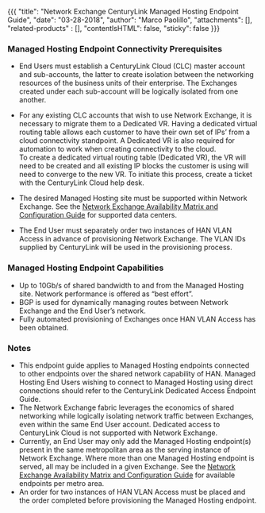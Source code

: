 {{{
  "title": "Network Exchange CenturyLink Managed Hosting Endpoint Guide",
  "date": "03-28-2018",
  "author": "Marco Paolillo",
  "attachments": [],
  "related-products" : [],
  "contentIsHTML": false,
  "sticky": false
}}}

### Managed Hosting Endpoint Connectivity Prerequisites

* End Users must establish a CenturyLink Cloud (CLC) master account and sub-accounts, the latter to create isolation between the networking resources of the business units of their enterprise. The Exchanges created under each sub-account will be logically isolated from one another.
* For any existing CLC accounts that wish to use Network Exchange, it is necessary to migrate them to a Dedicated VR.  Having a dedicated virtual routing table allows each customer to have their own set of IPs’ from a cloud connectivity standpoint.  A Dedicated VR is also required for automation to work when creating connectivity to the cloud.  
To create a dedicated virtual routing table (Dedicated VR), the VR will need to be created and all existing IP blocks the customer is using will need to converge to the new VR.  To initiate this process, create a ticket with the CenturyLink Cloud help desk.  

* The desired Managed Hosting site must be supported within Network Exchange. See the [Network Exchange Availability Matrix and Configuration Guide](https://www.ctl.io/knowledge-base/network/network-exchange-connectivity-matrix-configuration-guide/) for supported data centers.
* The End User must separately order two instances of HAN VLAN Access in advance of provisioning Network Exchange. The VLAN IDs supplied by CenturyLink will be used in the provisioning process.

### Managed Hosting Endpoint Capabilities

* Up to 10Gb/s of shared bandwidth to and from the Managed Hosting site. Network performance is offered as “best effort”. 
* BGP is used for dynamically managing routes between Network Exchange and the End User’s network.
* Fully automated provisioning of Exchanges once HAN VLAN Access has been obtained.

### Notes

* This endpoint guide applies to Managed Hosting endpoints connected to other endpoints over the shared network capability of HAN. Managed Hosting End Users wishing to connect to Managed Hosting using direct connections should refer to the CenturyLink Dedicated Access Endpoint Guide.
* The Network Exchange fabric leverages the economics of shared networking while logically isolating network traffic between Exchanges, even within the same End User account. Dedicated access to CenturyLink Cloud is not supported with Network Exchange.
* Currently, an End User may only add the Managed Hosting endpoint(s) present in the same metropolitan area as the serving instance of Network Exchange. Where more than one Managed Hosting endpoint is served, all may be included in a given Exchange. See the [Network Exchange Availability Matrix and Configuration Guide](https://www.ctl.io/knowledge-base/network/network-exchange-connectivity-matrix-configuration-guide/) for available endpoints per metro area.
* An order for two instances of HAN VLAN Access must be placed and the order completed before provisioning the Managed Hosting endpoint.

